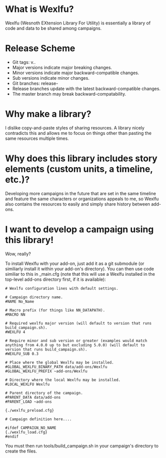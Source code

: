 # What is Wexlfu?
Wexlfu (Wesnoth EXtension Library For Utility) is essentially a library of code and data to be shared among campaigns.

# Release Scheme
* Git tags: v<major>.<minor>.<sub>
 * Major versions indicate major breaking changes.
 * Minor versions indicate major backward-compatible changes.
 * Sub versions indicate minor changes.
* Git branches: release-<major>
 * Release branches update with the latest backward-compatible changes.
 * The master branch may break backward-compatability.

# Why make a library?
I dislike copy-and-paste styles of sharing resources. A library nicely contradicts this and allows me to focus on things other than pasting the same resources multiple times.

# Why does this library includes story elements (custom units, a timeline, etc.)?
Developing more campaigns in the future that are set in the same timeline and feature the same characters or organizations appeals to me, so Wexlfu also contains the resources to easily and simply share history between add-ons.

# I want to develop a campaign using this library!
Wow, really?

To install Wexlfu with your add-on, just add it as a git submodule (or similiarly install it within your add-on's directory).
You can then use code similiar to this in _main.cfg (note that this will use a Wexlfu installed in the top-level add-ons directory first, if it is available):

```
# Wexlfu configuration lines with default settings.

# Campaign directory name.
#NAME No_Name

# Macro prefix (for things like NN_DATAPATH).
#MACRO NN

# Required wexlfu major version (will default to version that runs build_campaign.sh).
#WEXLFU 4

# Require minor and sub version or greater (examples would match anything from 4.0.0 up to but excluding 5.0.0) (will default to version that runs build_campaign.sh).
#WEXLFU_SUB 0.3

# Place where the global Wexlfu may be installed.
#GLOBAL_WEXLFU_BINARY_PATH data/add-ons/Wexlfu
#GLOBAL_WEXLFU_PREFIX ~add-ons/Wexlfu

# Directory where the local Wexlfu may be installed.
#LOCAL_WEXLFU Wexlfu

# Parent directory of the campaign.
#PARENT_DATA data/add-ons
#PARENT_LOAD ~add-ons

{./wexlfu_preload.cfg}

# Campaign definition here....

#ifdef CAMPAIGN_NO_NAME
{./wexlfu_load.cfg}
#endif
```

You must then run tools/build_campaign.sh in your campaign's directory to create the files.
